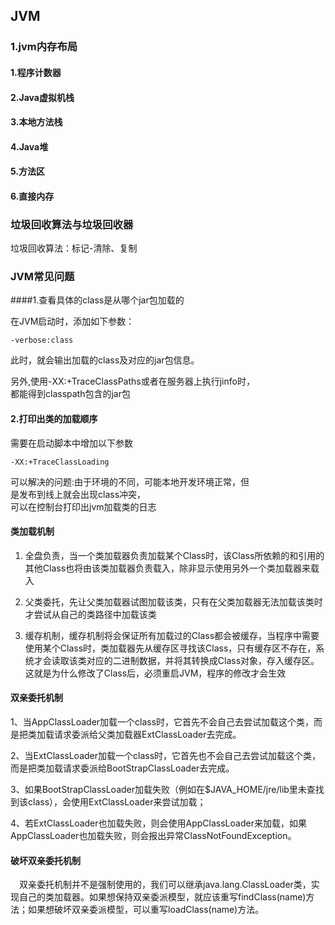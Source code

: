 ## JVM

### 1.jvm内存布局

#### 1.程序计数器

#### 2.Java虚拟机栈

#### 3.本地方法栈

#### 4.Java堆

#### 5.方法区

#### 6.直接内存

### 垃圾回收算法与垃圾回收器

垃圾回收算法：标记-清除、复制

### JVM常见问题


####1.查看具体的class是从哪个jar包加载的

在JVM启动时，添加如下参数：  
````shell script
-verbose:class
````
此时，就会输出加载的class及对应的jar包信息。

另外,使用-XX:+TraceClassPaths或者在服务器上执行jinfo时，  
都能得到classpath包含的jar包  
#### 2.打印出类的加载顺序
需要在启动脚本中增加以下参数
````shell script
-XX:+TraceClassLoading
````
可以解决的问题:由于环境的不同，可能本地开发环境正常，但  
是发布到线上就会出现class冲突，  
可以在控制台打印出jvm加载类的日志


#### 类加载机制
1. 全盘负责，当一个类加载器负责加载某个Class时，该Class所依赖的和引用的其他Class也将由该类加载器负责载入，除非显示使用另外一个类加载器来载入

2. 父类委托，先让父类加载器试图加载该类，只有在父类加载器无法加载该类时才尝试从自己的类路径中加载该类

3. 缓存机制，缓存机制将会保证所有加载过的Class都会被缓存，当程序中需要使用某个Class时，类加载器先从缓存区寻找该Class，只有缓存区不存在，系统才会读取该类对应的二进制数据，并将其转换成Class对象，存入缓存区。这就是为什么修改了Class后，必须重启JVM，程序的修改才会生效

#### 双亲委托机制
1、当AppClassLoader加载一个class时，它首先不会自己去尝试加载这个类，而是把类加载请求委派给父类加载器ExtClassLoader去完成。

2、当ExtClassLoader加载一个class时，它首先也不会自己去尝试加载这个类，而是把类加载请求委派给BootStrapClassLoader去完成。

3、如果BootStrapClassLoader加载失败（例如在$JAVA_HOME/jre/lib里未查找到该class），会使用ExtClassLoader来尝试加载；

4、若ExtClassLoader也加载失败，则会使用AppClassLoader来加载，如果AppClassLoader也加载失败，则会报出异常ClassNotFoundException。

#### 破坏双亲委托机制

　双亲委托机制并不是强制使用的，我们可以继承java.lang.ClassLoader类，实现自己的类加载器。如果想保持双亲委派模型，就应该重写findClass(name)方法；如果想破坏双亲委派模型，可以重写loadClass(name)方法。

